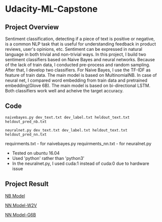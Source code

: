 # Udacity-ML-Capstone

## Project Overview
Sentiment classification, detecting if a piece of text is positive or negative, is a common NLP task that is useful for understanding feedback in product reviews, user's opinions, etc. Sentiment can be expressed in natural language in both trivial and non-trivial ways.
In this project, I build two sentiment classifiers based on Naive Bayes and neural networks. Because of the lack of train data, I conducted pre-process and random sampling. After that, I develop two classifiers. For Naive Bayes, I use the TF-IDF as feature of train data. The main model is based on MultinomialNB. In case of neural net, I compared word embedding from train data and pretrained embedding(Glove 6B). The main model is based on bi-directional LSTM. Both classifiers work well and acheive the target accuracy.

## Code

`naivebayes.py dev_text.txt dev_label.txt heldout_text.txt heldout_pred_nb.txt`

`neuralnet.py dev_text.txt dev_label.txt heldout_text.txt heldout_pred_nn.txt`

requirments.txt - for naivebayes.py
requirments_nn.txt - for neuralnet.py

- Tested on ubuntu 16.04
- Used 'python' rather than 'python3'
- In the neuralnet.py, I used cuda:1 instead of cuda:0 due to hardware issue

## Project Result
[NB Model](https://github.com/yongkyung-oh/Udacity-ML-Capstone/blob/master/naivebayes.ipynb)

[NN Model-W2V](https://github.com/yongkyung-oh/Udacity-ML-Capstone/blob/master/neuralnet-W2V.ipynb)

[NN Model-G6B](https://github.com/yongkyung-oh/Udacity-ML-Capstone/blob/master/neuralnet-G6B.ipynb)
